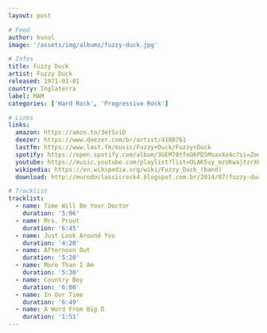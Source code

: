 ```yaml
---
layout: post

# Feed
author: kvnol
image: '/assets/img/albums/fuzzy-duck.jpg'

# Infos
title: Fuzzy Duck
artist: Fuzzy Duck
released: 1971-01-01
country: Inglaterra
label: MAM
categories: ['Hard Rock', 'Progressive Rock']

# Links
links:
  amazon: https://amzn.to/3etSviO
  deezer: https://www.deezer.com/br/artist/4188761
  lastfm: https://www.last.fm/music/Fuzzy+Duck/Fuzzy+Duck
  spotify: https://open.spotify.com/album/3GEM70tfeO6PD5MvaxXe4c?si=ZonPrj2VSJaoUMBlzhrnZQ
  youtube: https://music.youtube.com/playlist?list=OLAK5uy_mzVKwajtzrX6MxwBCRRypeNR2W-XQL_p4
  wikipedia: https://en.wikipedia.org/wiki/Fuzzy_Duck_(band)
  download: http://murodoclassicrock4.blogspot.com.br/2014/07/fuzzy-duck-1971.html

# Tracklist
tracklist:
  - name: Time Will Be Your Doctor
    duration: '5:06'
  - name: Mrs. Prout
    duration: '6:45'
  - name: Just Look Around You
    duration: '4:20'
  - name: Afternoon Out
    duration: '5:20'
  - name: More Than I Am
    duration: '5:30'
  - name: Country Boy
    duration: '6:00'
  - name: In Our Time
    duration: '6:49'
  - name: A Word From Big D
    duration: '1:51'
---
```


